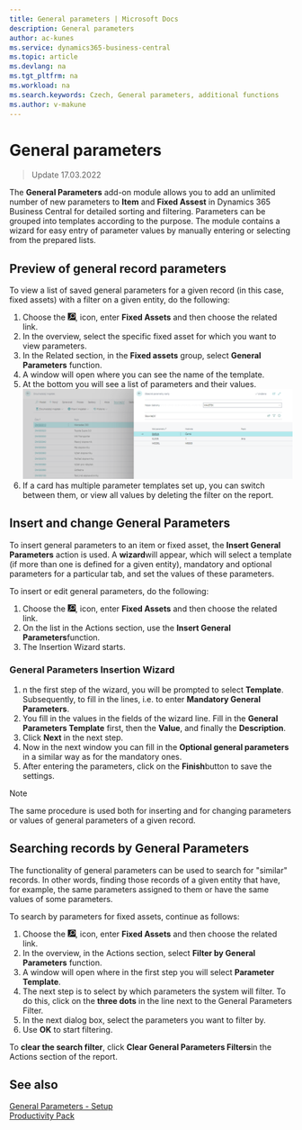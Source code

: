 ```yaml
---
title: General parameters | Microsoft Docs
description: General parameters
author: ac-kunes
ms.service: dynamics365-business-central
ms.topic: article
ms.devlang: na
ms.tgt_pltfrm: na
ms.workload: na
ms.search.keywords: Czech, General parameters, additional functions
ms.author: v-makune
---
```

# General parameters
> Update 17.03.2022

The **General Parameters** add-on module allows you to add an unlimited number of new parameters to **Item** and **Fixed Assest** in Dynamics 365 Business Central for detailed sorting and filtering. Parameters can be grouped into templates according to the purpose. The module contains a wizard for easy entry of parameter values by manually entering or selecting from the prepared lists.

## Preview of general record parameters

To view a list of saved general parameters for a given record (in this case, fixed assets) with a filter on a given entity, do the following:

1. Choose the ![Lightbulb that opens the Tell Me feature.](media/ui-search/search_small.png "Tell me what you want to do"), icon, enter **Fixed Assets** and then choose the related link.
2. In the overview, select the specific fixed asset for which you want to view parameters.
3. In the Related section, in the **Fixed assets** group, select **General Parameters** function.
4. A window will open where you can see the name of the template.
5. At the bottom you will see a list of parameters and their values.
   ![General parameters of the card](media/general_parameters_fa.png)
6. If a card has multiple parameter templates set up, you can switch between them, or view all values by deleting the filter on the report.


## Insert and change General Parameters

To insert general parameters to an item or fixed asset, the **Insert General Parameters** action is used. A **wizard**will appear, which will select a template (if more than one is defined for a given entity), mandatory and optional parameters for a particular tab, and set the values ​​of these parameters.


To insert or edit general parameters, do the following:

1. Choose the ![Lightbulb that opens the Tell Me feature.](media/ui-search/search_small.png "Tell me what you want to do"), icon, enter **Fixed Assets** and then choose the related link.
2. On the list in the Actions section, use the **Insert General Parameters**function.
3. The Insertion Wizard starts.

### General Parameters Insertion Wizard

1. n the first step of the wizard, you will be prompted to select **Template**. Subsequently, to fill in the lines, i.e. to enter **Mandatory General Parameters**.
2. You fill in the values in the fields of the wizard line. Fill in the **General Parameters Template** first, then the **Value**, and finally the **Description**.
3. Click **Next** in the next step.
4. Now in the next window you can fill in the **Optional general parameters** in a similar way as for the mandatory ones.
5. After entering the parameters, click on the **Finish**button to save the settings.

> [!NOTE]
> The same procedure is used both for inserting and for changing parameters or values ​​of general parameters of a given record.

## Searching records by General Parameters

The functionality of general parameters can be used to search for "similar" records. In other words, finding those records of a given entity that have, for example, the same parameters assigned to them or have the same values ​​of some parameters.

To search by parameters for fixed assets, continue as follows:

1. Choose the ![Lightbulb that opens the Tell Me feature.](media/ui-search/search_small.png "Tell me what you want to do"), icon, enter **Fixed Assets** and then choose the related link.
2. In the overview, in the Actions section, select **Filter by General Parameters** function.
3. A window will open where in the first step you will select **Parameter Template**.
4. The next step is to select by which parameters the system will filter. To do this, click on the **three dots** in the line next to the General Parameters Filter.
5. In the next dialog box, select the parameters you want to filter by.
6. Use **OK** to start filtering.

To **clear the search filter**, click **Clear General Parameters Filters**in the Actions section of the report.

## See also

[General Parameters - Setup](ac-general-parameters-setup.md)  
[Productivity Pack](ac-productivity-pack.md)
